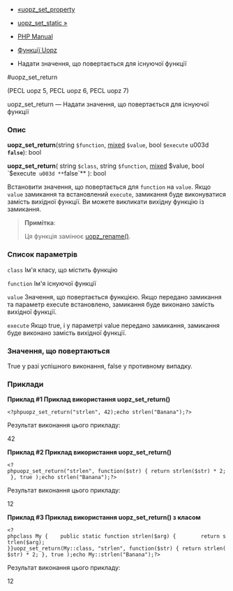 - [«uopz_set_property](function.uopz-set-property.md)
- [uopz_set_static »](function.uopz-set-static.md)

- [PHP Manual](index.md)
- [Функції Uopz](ref.uopz.md)
- Надати значення, що повертається для існуючої функції

#uopz_set_return

(PECL uopz 5, PECL uopz 6, PECL uopz 7)

uopz_set_return — Надати значення, що повертається для існуючої
функції

### Опис

**uopz_set_return**(string `$function`,
[mixed](language.types.declarations.md#language.types.declarations.mixed)
`$value`, bool `$execute` u003d **`false`**): bool

**uopz_set_return**(
string `$class`,
string `$function`,
[mixed](language.types.declarations.md#language.types.declarations.mixed)
$value,
bool `$execute` u003d **`false`**
): bool

Встановити значення, що повертається для `function` на `value`. Якщо `value`
замикання та встановлений `execute`, замикання буде виконуватися замість
вихідної функції. Ви можете викликати вихідну функцію із замикання.

> **Примітка**:
>
> Ця функція замінює [uopz_rename()](function.uopz-rename.md).

### Список параметрів

`class`
Ім'я класу, що містить функцію

`function`
Ім'я існуючої функції

`value`
Значення, що повертається функцією. Якщо передано замикання та параметр
execute встановлено, замикання буде виконано замість вихідної функції.

`execute`
Якщо true, і у параметрі value передано замикання, замикання буде
виконано замість вихідної функції.

### Значення, що повертаються

True у разі успішного виконання, false у противному випадку.

### Приклади

**Приклад #1 Приклад використання **uopz_set_return()****

` <?phpuopz_set_return("strlen", 42);echo strlen("Banana");?> `

Результат виконання цього прикладу:

42

**Приклад #2 Приклад використання **uopz_set_return()****

` <?phpuopz_set_return("strlen", function($str) { return strlen($str) * 2; }, true );echo strlen("Banana");?> `

Результат виконання цього прикладу:

12

**Приклад #3 Приклад використання **uopz_set_return()** з класом**

`<?phpclass My {    public static function strlen($arg) {        return strlen($arg); }}uopz_set_return(My::class, "strlen", function($str) { return strlen($str) * 2; }, true );echo My::strlen("Banana");?> `

Результат виконання цього прикладу:

12
